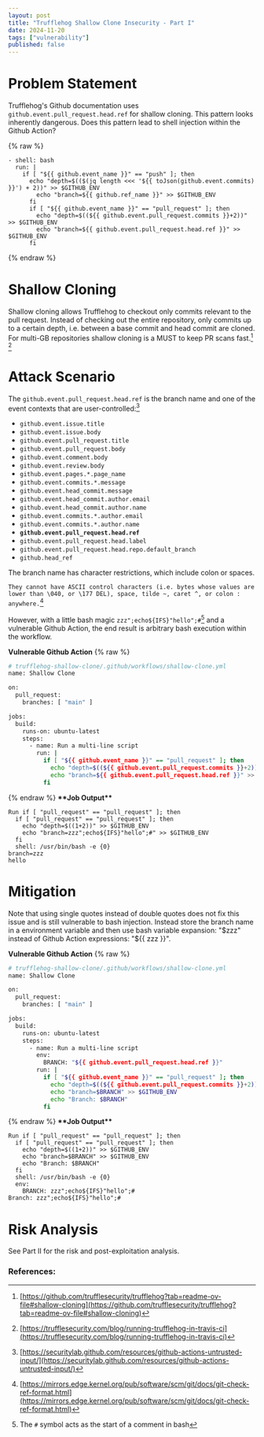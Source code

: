 ```yaml
---
layout: post
title: "Trufflehog Shallow Clone Insecurity - Part I"
date: 2024-11-20
tags: ["vulnerability"]
published: false
---
```


# Problem Statement

Trufflehog's Github documentation uses `github.event.pull_request.head.ref` for shallow cloning. This pattern looks inherently dangerous. Does this pattern lead to shell injection within the Github Action?

{% raw %}
```
- shell: bash
  run: |
    if [ "${{ github.event_name }}" == "push" ]; then
      echo "depth=$(($(jq length <<< '${{ toJson(github.event.commits) }}') + 2))" >> $GITHUB_ENV
        echo "branch=${{ github.ref_name }}" >> $GITHUB_ENV
      fi
      if [ "${{ github.event_name }}" == "pull_request" ]; then
        echo "depth=$((${{ github.event.pull_request.commits }}+2))" >> $GITHUB_ENV
        echo "branch=${{ github.event.pull_request.head.ref }}" >> $GITHUB_ENV
      fi
```
{% endraw %}

# Shallow Cloning

Shallow cloning allows Trufflehog to checkout only commits relevant to the pull request. Instead of checking out the entire repository, only commits up to a certain depth, i.e. between a base commit and head commit are cloned. For multi-GB repositories shallow cloning is a MUST to keep PR scans fast.[^1] [^2]

# Attack Scenario

The `github.event.pull_request.head.ref` is the branch name and one of the event contexts that are user-controlled:[^3]

* `github.event.issue.title`
* `github.event.issue.body`
* `github.event.pull_request.title`
* `github.event.pull_request.body`
* `github.event.comment.body`
* `github.event.review.body`
* `github.event.pages.*.page_name`
* `github.event.commits.*.message`
* `github.event.head_commit.message`
* `github.event.head_commit.author.email`
* `github.event.head_commit.author.name`
* `github.event.commits.*.author.email`
* `github.event.commits.*.author.name`
* **`github.event.pull_request.head.ref`**
* `github.event.pull_request.head.label`
* `github.event.pull_request.head.repo.default_branch`
* `github.head_ref`

The branch name has character restrictions, which include colon or spaces.

`They cannot have ASCII control characters (i.e. bytes whose values are lower than \040, or \177 DEL), space, tilde ~, caret ^, or colon : anywhere.`[^4]

However, with a little bash magic `zzz";echo${IFS}"hello";#`[^5] and a vulnerable Github Action, the end result is arbitrary bash execution within the workflow.

**Vulnerable Github Action**
{% raw %}
```bash
# trufflehog-shallow-clone/.github/workflows/shallow-clone.yml
name: Shallow Clone

on:
  pull_request:
    branches: [ "main" ]

jobs:
  build:
    runs-on: ubuntu-latest
    steps:
      - name: Run a multi-line script
        run: |
          if [ "${{ github.event_name }}" == "pull_request" ]; then
            echo "depth=$((${{ github.event.pull_request.commits }}+2))" >> $GITHUB_ENV
            echo "branch=${{ github.event.pull_request.head.ref }}" >> $GITHUB_ENV
          fi
```
{% endraw %}
**\*\*Job Output\*\***
```
Run if [ "pull_request" == "pull_request" ]; then
  if [ "pull_request" == "pull_request" ]; then
    echo "depth=$((1+2))" >> $GITHUB_ENV
    echo "branch=zzz";echo${IFS}"hello";#" >> $GITHUB_ENV
  fi
  shell: /usr/bin/bash -e {0}
branch=zzz
hello
```

# Mitigation

Note that using single quotes instead of double quotes does not fix this issue and is still vulnerable to bash injection. Instead store the branch name in a environment variable and then use bash variable expansion: "$zzz" instead of Github Action expressions: "$\{\{ zzz \}\}". 

**Vulnerable Github Action**
{% raw %}
```bash
# trufflehog-shallow-clone/.github/workflows/shallow-clone.yml
name: Shallow Clone

on:
  pull_request:
    branches: [ "main" ]

jobs:
  build:
    runs-on: ubuntu-latest
    steps:
      - name: Run a multi-line script
        env:
          BRANCH: "${{ github.event.pull_request.head.ref }}"
        run: |
          if [ "${{ github.event_name }}" == "pull_request" ]; then
            echo "depth=$((${{ github.event.pull_request.commits }}+2))" >> $GITHUB_ENV
            echo "branch=$BRANCH" >> $GITHUB_ENV
            echo "Branch: $BRANCH"
          fi
```
{% endraw %}
**\*\*Job Output\*\***
```
Run if [ "pull_request" == "pull_request" ]; then
  if [ "pull_request" == "pull_request" ]; then
    echo "depth=$((1+2))" >> $GITHUB_ENV
    echo "branch=$BRANCH" >> $GITHUB_ENV
    echo "Branch: $BRANCH"
  fi
  shell: /usr/bin/bash -e {0}
  env:
    BRANCH: zzz";echo${IFS}"hello";#
Branch: zzz";echo${IFS}"hello";#
```
# Risk Analysis

See Part II for the risk and post-exploitation analysis.

### References:
[^1]: [https://github.com/trufflesecurity/trufflehog?tab=readme-ov-file#shallow-cloning](https://github.com/trufflesecurity/trufflehog?tab=readme-ov-file#shallow-cloning)
[^2]: [https://trufflesecurity.com/blog/running-trufflehog-in-travis-ci](https://trufflesecurity.com/blog/running-trufflehog-in-travis-ci)
[^3]: [https://securitylab.github.com/resources/github-actions-untrusted-input/](https://securitylab.github.com/resources/github-actions-untrusted-input/)
[^4]: [https://mirrors.edge.kernel.org/pub/software/scm/git/docs/git-check-ref-format.html](https://mirrors.edge.kernel.org/pub/software/scm/git/docs/git-check-ref-format.html)
[^5]: The `#` symbol acts as the start of a comment in bash 